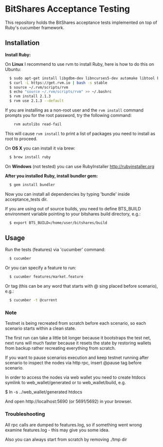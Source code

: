 # BitShares Acceptance Testing

This repository holds the BitShares acceptance tests implemented on top of Ruby's cucumber framework.


## Installation

**Install Ruby:**

On **Linux** I recommend to use rvm to install Ruby, here is how to do this on Ubuntu:

``` bash
  $ sudo apt-get install libgdbm-dev libncurses5-dev automake libtool bison libffi-dev curl gawk libyaml-dev libsqlite3-dev sqlite3
  $ curl -L https://get.rvm.io | bash -s stable
  $ source ~/.rvm/scripts/rvm
  $ echo "source ~/.rvm/scripts/rvm" >> ~/.bashrc
  $ rvm install 2.1.3
  $ rvm use 2.1.3 --default
```

If you are installing as a non-root user and the `rvm install` command prompts you for the root password, try the following command:

``` bash
    rvm autolibs read-fail
```

This will cause `rvm install` to print a list of packages you need to install as root to proceed.

On **OS X** you can install it via brew:
```bash
  $ brew install ruby
```

On **Windows** (not tested) you can use RubyInstaller http://rubyinstaller.org

  
**After you installed Ruby, install bundler gem:**
```bash
  $ gem install bundler
```

Now you can install all dependencies by typing 'bundle' inside acceptance_tests dir.
 
If you are using out of source builds, you need to define BTS_BUILD environment variable pointing to your bitshares build directory, e.g.:
```bash
  $ export BTS_BUILD=/home/user/bitshares/build
```
  
## Usage
  
Run the tests (features) via 'cucumber' command:
```bash
  $ cucumber
```  

Or you can specify a feature to run:
```bash
  $ cucumber features/market.feature
```  

Or tag (this can be any word that starts with @ sing placed before scenario), e.g.:
```bash
  $ cucumber -t @current
```

### Note

Testnet is being recreated from scratch before each scenario, so each scenario starts within a clean state.

The first run can take a little bit longer because it bootstraps the test net, next runs will much faster because it resets the state by restoring wallets from backup rather recreating everything from scratch.
  
If you want to pause scenarios execution and keep testnet running after scenario to inspect the nodes via http rpc, insert @pause tag before scenario.

In order to access the nodes via web wallet you need to create htdocs symlink to web_wallet/generated or to web_wallet/build, e.g. 

  $ ln -s ../web_wallet/generated htdocs
  
And open http://localhost:5690 (or 5691/5692) in your browser.



### Troubleshooting

All rpc calls are dumped to features.log, so if something went wrong examine features.log - this may give you some idea.

Also you can always start from scratch by removing ./tmp dir
